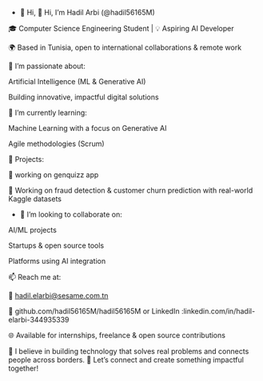 - 👋 Hi, 👋 Hi, I’m Hadil Arbi (@hadil56165M)

🎓 Computer Science Engineering Student | 💡 Aspiring AI Developer

🌍 Based in Tunisia, open to international collaborations & remote work

👀 I’m passionate about:

Artificial Intelligence (ML & Generative AI)

Building innovative, impactful digital solutions

🌱 I’m currently learning:

Machine Learning with a focus on Generative AI

Agile methodologies (Scrum)

💼 Projects:

🚀 working on genquizz app 

🧠 Working on fraud detection & customer churn prediction with real-world Kaggle datasets

- 🤝 I’m looking to collaborate on:
  
AI/ML projects

Startups & open source tools

Platforms using AI integration

📫 Reach me at:

📧 hadil.elarbi@sesame.com.tn

💬 github.com/hadil56165M/hadil56165M  or LinkedIn :linkedin.com/in/hadil-elarbi-344935339

🌐 Available for internships, freelance & open source contributions

🧠 I believe in building technology that solves real problems and connects people across borders.
💼 Let’s connect and create something impactful together!


<!---
hadil56165M/hadil56165M is a ✨ special ✨ repository because its `README.md` (this file) appears on your GitHub profile.
You can click the Preview link to take a look at your changes.
--->
